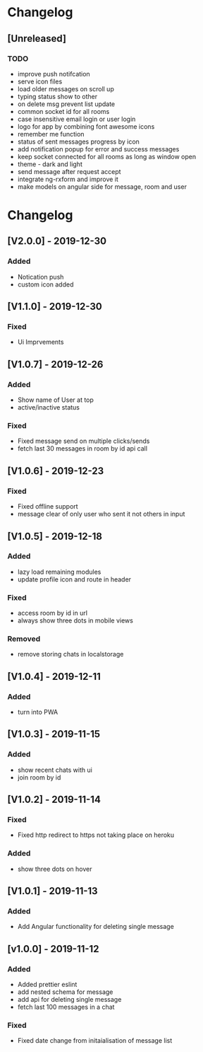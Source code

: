 # Changelog

## [Unreleased]

### TODO

- improve push notifcation
- serve icon files
- load older messages on scroll up
- typing status show to other
- on delete msg prevent list update
- common socket id for all rooms
- case insensitive email login or user login
- logo for app by combining font awesome icons
- remember me function
- status of sent messages progress by icon
- add notification popup for error and success messages
- keep socket connected for all rooms as long as window open
- theme - dark and light
- send message after request accept
- integrate ng-rxform and improve it
- make models on angular side for message, room and user

# Changelog

## [V2.0.0] - 2019-12-30

### Added

- Notication push
- custom icon added

## [V1.1.0] - 2019-12-30

### Fixed

- Ui Imprvements

## [V1.0.7] - 2019-12-26

### Added

- Show name of User at top
- active/inactive status

### Fixed

- Fixed message send on multiple clicks/sends
- fetch last 30 messages in room by id api call

## [V1.0.6] - 2019-12-23

### Fixed

- Fixed offline support
- message clear of only user who sent it not others in input

## [V1.0.5] - 2019-12-18

### Added

- lazy load remaining modules
- update profile icon and route in header

### Fixed

- access room by id in url
- always show three dots in mobile views

### Removed

- remove storing chats in localstorage

## [V1.0.4] - 2019-12-11

### Added

- turn into PWA

## [V1.0.3] - 2019-11-15

### Added

- show recent chats with ui
- join room by id

## [V1.0.2] - 2019-11-14

### Fixed

- Fixed http redirect to https not taking place on heroku

### Added

- show three dots on hover

## [V1.0.1] - 2019-11-13

### Added

- Add Angular functionality for deleting single message

## [v1.0.0] - 2019-11-12

### Added

- Added prettier eslint
- add nested schema for message
- add api for deleting single message
- fetch last 100 messages in a chat

### Fixed

- Fixed date change from initaialisation of message list
